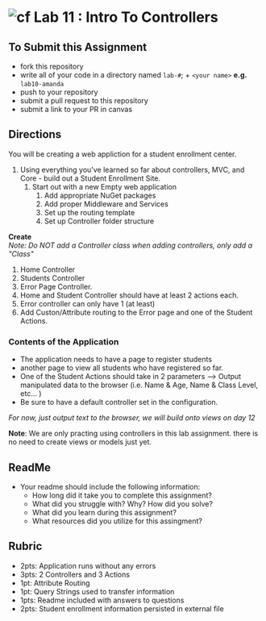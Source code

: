 ![cf](http://i.imgur.com/7v5ASc8.png) Lab 11 : Intro To Controllers
=====================================

## To Submit this Assignment
- fork this repository
- write all of your code in a directory named `lab-#`; + `<your name>` **e.g.** `lab10-amanda`
- push to your repository
- submit a pull request to this repository
- submit a link to your PR in canvas

## Directions
You will be creating a web appliction for a student enrollment center. 

1. Using everything you've learned so far about controllers, MVC, and Core - build out a Student Enrollment Site.
   1. Start out with a new Empty web application
      1. Add appropriate NuGet packages
      1. Add proper Middleware and Services
      1. Set up the routing template <br />
      1. Set up Controller folder structure
      
**Create** <br />
*Note: Do NOT add a Controller class when adding controllers, only add a "Class"*
   1. Home Controller
   1. Students Controller
   1. Error Page Controller.
2. Home and Student Controller should have at least 2 actions each.
3. Error controller can only have 1 (at least)
4. Add Custon/Attribute routing to the Error page and one of the Student Actions.

### Contents of the Application
- The application needs to have a page to register students
- another page to view all students who have registered so far.
- One of the Student Actions should take in 2 parameters --> Output manipulated data to the browser (i.e. Name & Age, Name & Class Level, etc...  )
- Be sure to have a default controller set in the configuration.

*For now, just output text to the browser, we will build onto views on day 12*

**Note**: We are only practing using controllers in this lab assignment. 
there is no need to create views or models just yet. 

## ReadMe
- Your readme should include the following information:
	- How long did it take you to complete this assignment?
	- What did you struggle with? Why? How did you solve?
	- What did you learn during this assignment?
    - What resources did you utilize for this assingment?

## Rubric
- 2pts: Application runs without any errors
- 3pts: 2 Controllers and 3 Actions
- 1pt: Attribute Routing
- 1pt: Query Strings used to transfer information
- 1pts: Readme included with answers to questions
- 2pts: Student enrollment information persisted in external file